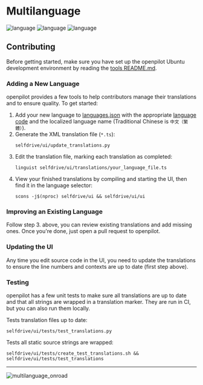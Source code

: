 # Multilanguage

![language](https://raw.githubusercontent.com/commaai/openpilot/badges/translation_badge_main_ko.svg)
![language](https://raw.githubusercontent.com/commaai/openpilot/badges/translation_badge_main_zh-CHS.svg)
![language](https://raw.githubusercontent.com/commaai/openpilot/badges/translation_badge_main_zh-CHT.svg)

## Contributing

Before getting started, make sure you have set up the openpilot Ubuntu development environment by reading the [tools README.md](/tools/README.md).

### Adding a New Language

openpilot provides a few tools to help contributors manage their translations and to ensure quality. To get started:

1. Add your new language to [languages.json](/selfdrive/ui/translations/languages.json) with the appropriate [language code](https://en.wikipedia.org/wiki/List_of_ISO_639-1_codes) and the localized language name (Traditional Chinese is `中文（繁體）`).
2. Generate the XML translation file (`*.ts`):
   ```shell
   selfdrive/ui/update_translations.py
   ```
3. Edit the translation file, marking each translation as completed:
   ```shell
   linguist selfdrive/ui/translations/your_language_file.ts
   ```
4. View your finished translations by compiling and starting the UI, then find it in the language selector:
   ```shell
   scons -j$(nproc) selfdrive/ui && selfdrive/ui/ui
   ```

### Improving an Existing Language

Follow step 3. above, you can review existing translations and add missing ones. Once you're done, just open a pull request to openpilot.

### Updating the UI

Any time you edit source code in the UI, you need to update the translations to ensure the line numbers and contexts are up to date (first step above).

### Testing

openpilot has a few unit tests to make sure all translations are up to date and that all strings are wrapped in a translation marker. They are run in CI, but you can also run them locally.

Tests translation files up to date:

```shell
selfdrive/ui/tests/test_translations.py
```

Tests all static source strings are wrapped:

```shell
selfdrive/ui/tests/create_test_translations.sh && selfdrive/ui/tests/test_translations
```

---
![multilanguage_onroad](https://user-images.githubusercontent.com/25857203/178912800-2c798af8-78e3-498e-9e19-35906e0bafff.png)
